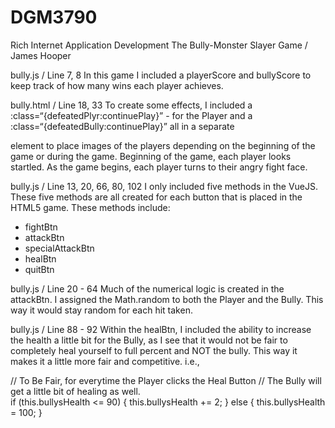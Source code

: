 # DGM3790
Rich Internet Application Development
The Bully-Monster Slayer Game / James Hooper

bully.js / Line 7, 8
In this game I included a playerScore and bullyScore to keep track of how many wins each player achieves.

bully.html / Line 18, 33
To create some effects, I included a :class=“{defeatedPlyr:continuePlay}” - for the Player and a :class=“{defeatedBully:continuePlay}” all in a separate <div> element to place images of the players depending on the beginning of the game or during the game. Beginning of the game, each player looks startled. As the game begins, each player turns to their angry fight face.

bully.js / Line 13, 20, 66, 80, 102
I only included five methods in the VueJS. These five methods are all created for each button that is placed in the HTML5 game. These methods include:

- fightBtn
- attackBtn
- specialAttackBtn
- healBtn
- quitBtn

bully.js / Line 20 - 64
Much of the numerical logic is created in the attackBtn. I assigned the Math.random to both the Player and the Bully. This way it would stay random for each hit taken.

bully.js / Line 88 - 92
Within the healBtn, I included the ability to increase the health a little bit for the Bully, as I see that it would not be fair to completely heal yourself to full percent and NOT the bully. This way it makes it a little more fair and competitive. i.e.,

// To Be Fair, for everytime the Player clicks the Heal Button
// The Bully will get a little bit of healing as well.	
			if (this.bullysHealth <= 90) {
				this.bullysHealth += 2;
			} else {
				this.bullysHealth = 100;
			}
